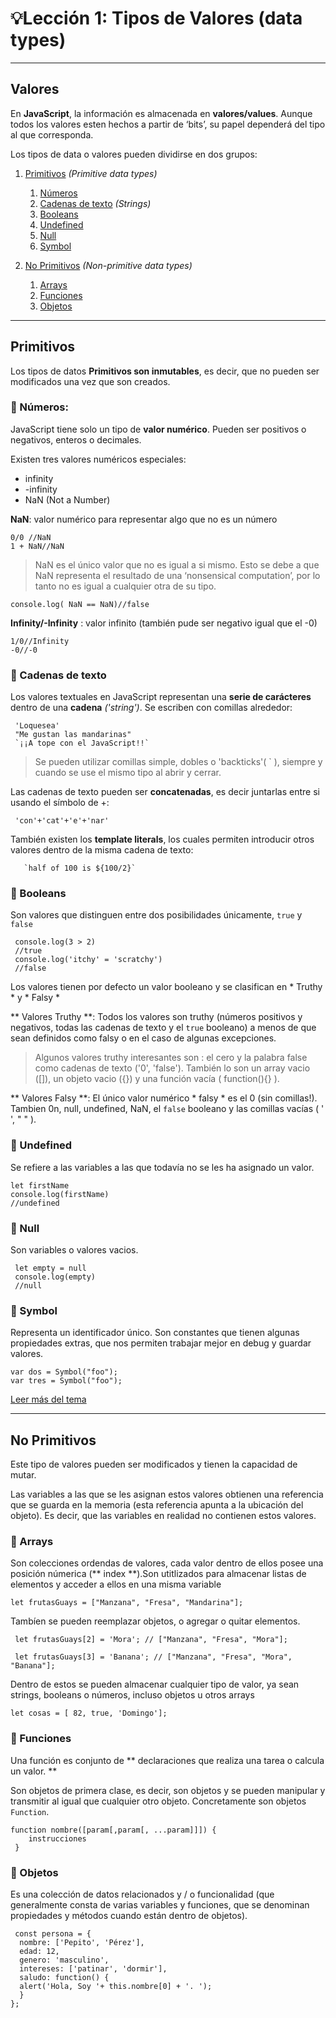 
#  💡Lección 1: Tipos de Valores (data types)
----
##  Valores
   En **JavaScript**, la información es almacenada en **valores/values**. Aunque todos los valores esten hechos a partir de ‘bits’, su papel dependerá del tipo al que corresponda. 

Los tipos de data o valores pueden dividirse en dos grupos: 

1. [Primitivos](#Primitivos) *(Primitive data types)*
   1. [Números](#números)
   2. [Cadenas de texto](#Cadenas-de-texto) *(Strings)*
   3. [Booleans](#Booleans)
   4. [Undefined](#Undefined)
   5. [Null](#Null)
   6. [Symbol](#Symbol)

2. [No Primitivos](#No-Primitivos) *(Non-primitive data types)*
   1. [Arrays](#Arrays)
   2. [Funciones](#Funciones)
   3. [Objetos](#Objetos)
    
---
## Primitivos

  Los tipos de datos **Primitivos son inmutables**, es decir, que no pueden ser modificados una vez que son creados. 

### 📌 Números: 
  JavaScript tiene solo un tipo de **valor numérico**. Pueden ser positivos o negativos, enteros o decimales. 


Existen tres valores numéricos especiales:

  * infinity
  * -infinity
  * NaN (Not a Number)


**NaN**:  valor numérico para representar algo que no es un número


    0/0 //NaN
    1 + NaN//NaN

>NaN es el único valor que no es igual a si mismo. Esto se debe a que NaN representa el resultado de una ‘nonsensical computation’, por lo tanto no es igual a cualquier otra de su tipo.

    console.log( NaN == NaN)//false

**Infinity/-Infinity** : valor infinito (también pude ser negativo igual que el -0)


    1/0//Infinity
    -0//-0

### 📌 Cadenas de texto
Los valores textuales en JavaScript representan una **serie de carácteres** dentro de una **cadena** *('string')*. Se escriben con comillas alrededor:

     'Loquesea'
     "Me gustan las mandarinas"
     `¡¡A tope con el JavaScript!!`

>Se pueden utilizar comillas simple, dobles o 'backticks'( ` ), siempre y cuando se use el mismo tipo al abrir y cerrar.


Las cadenas de texto pueden ser **concatenadas**, es decir juntarlas entre si usando el símbolo de +:

     'con'+'cat'+'e'+'nar'

También existen los **template literals**, los cuales permiten introducir otros valores dentro de la misma cadena de texto: 
     
     
       `half of 100 is ${100/2}`

### 📌 Booleans

Son valores que distinguen entre dos posibilidades únicamente, `true` y `false`

     console.log(3 > 2)
     //true
     console.log('itchy' = 'scratchy')
     //false

 Los valores tienen por defecto un valor booleano y se clasifican en * Truthy *  y * Falsy *

 ** Valores Truthy **: Todos los valores son truthy (números positivos y negativos, todas las cadenas de texto y el `true` booleano) a menos de que sean definidos como falsy o en el caso de algunas excepciones.


> Algunos valores truthy interesantes son : el cero y la palabra false como cadenas de texto ('0', 'false'). También lo son un array vacio ([]), un objeto vacio ({}) y una función vacía ( function(){} ).

** Valores Falsy **: El único valor numérico * falsy * es el 0 (sin comillas!). Tambien 0n, null, undefined, NaN, el `false` booleano y las comillas vacías ( ' ', " " ).


### 📌 Undefined
 Se refiere a las variables a las que todavía no se les ha asignado un valor. 

    let firstName
    console.log(firstName)
    //undefined 

### 📌 Null

 Son variables o valores vacios. 

     let empty = null
     console.log(empty) 
     //null 


### 📌 Symbol

Representa un identificador único. Son constantes que tienen algunas propiedades extras, que nos permiten trabajar mejor en debug y guardar valores.

    var dos = Symbol("foo");
    var tres = Symbol("foo");

[Leer más del tema](https://javascript.info/symbol)


---
## No Primitivos
Este tipo de valores pueden ser modificados y tienen la capacidad de mutar.

Las variables a las que se les asignan estos valores obtienen una referencia que se guarda en la memoria (esta referencia apunta a la ubicación del objeto). Es decir, que las variables en realidad no contienen estos valores.


### 📌 Arrays

Son colecciones ordendas de valores, cada valor dentro de ellos posee una posición númerica (** index **).Son utitlizados para almacenar listas de elementos y acceder a ellos en una misma variable 

    let frutasGuays = ["Manzana", "Fresa", "Mandarina"];

Tambíen se pueden reemplazar objetos, o agregar o quitar elementos.
    
     let frutasGuays[2] = 'Mora'; // ["Manzana", "Fresa", "Mora"];

     let frutasGuays[3] = 'Banana'; // ["Manzana", "Fresa", "Mora", "Banana"];

Dentro de estos se pueden almacenar cualquier tipo de valor, ya sean strings, booleans o números, incluso objetos u otros arrays

    let cosas = [ 82, true, 'Domingo'];

### 📌 Funciones

Una función es conjunto de ** declaraciones que realiza una tarea o calcula un valor. **

Son objetos de primera clase, es decir, son objetos y se pueden manipular y transmitir al igual que cualquier otro objeto. Concretamente son objetos `Function`.

    function nombre([param[,param[, ...param]]]) {
        instrucciones
     }


### 📌 Objetos

Es una colección de datos relacionados y / o funcionalidad (que generalmente consta de varias variables y funciones, que se denominan propiedades y métodos cuando están dentro de objetos).

     const persona = {
      nombre: ['Pepito', 'Pérez'],
      edad: 12,
      genero: 'masculino',
      intereses: ['patinar', 'dormir'],
      saludo: function() {
      alert('Hola, Soy '+ this.nombre[0] + '. ');
      }
    };

